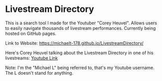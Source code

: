 # Livestream Directory
This is a search tool I made for the Youtuber "Corey Heuvel". Allows users to easily navigate thousands of livestream performances. Currently being hosted on GitHub pages.

Link to Website: https://michaelt-178.github.io/LivestreamDirectory/

Here's Corey Heuvel talking about the Livestream Directory in one of his livestreams: [Youtube Link](https://www.youtube.com/live/bEBVkT9SWFY?feature=share&t=2937)


Note: I'm the "Michael L" being referred to, that's my Youtube username. The L doesn't stand for anything.
